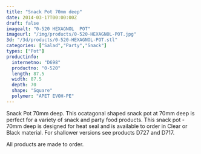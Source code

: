 ```yaml
---
title: "Snack Pot 70mm deep"
date: 2014-03-17T00:00:00Z
draft: false
imagealt: "0-520 HEXAGNOL  POT"
imageurl: "/img/products/0-520-HEXAGNOL-POT.jpg"
3d: "/3d/products/0-520-HEXAGNOL-POT.stl"
categories: ["Salad","Party","Snack"]
types: ["Pot"]
productinfo:
  internetno: "D698"
  productno: "0-520"
  length: 87.5
  width: 87.5
  depth: 70
  shape: "Square"
  polymer: "APET EVOH-PE"
---
```

Snack Pot 70mm deep. This ocatagonal shaped snack pot at 70mm deep is perfect for a variety of snack and party food products. This snack pot - 70mm deep is designed for heat seal and is available to order in Clear or Black material. For shallower versions see products D727 and D717.

All products are made to order.
